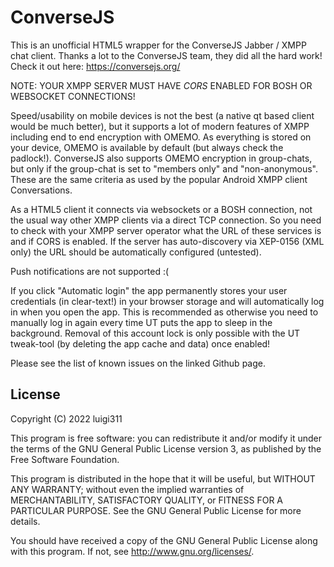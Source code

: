 # ConverseJS

This is an unofficial HTML5 wrapper for the ConverseJS Jabber / XMPP chat client. Thanks a lot to the ConverseJS team, they did all the hard work! Check it out here: https://conversejs.org/

NOTE: YOUR XMPP SERVER MUST HAVE *CORS* ENABLED FOR BOSH OR WEBSOCKET CONNECTIONS!

Speed/usability on mobile devices is not the best (a native qt based client would be much better), but it supports a lot of modern features of XMPP including end to end encryption with OMEMO. As everything is stored on your device, OMEMO is available by default (but always check the padlock!). ConverseJS also supports OMEMO encryption in group-chats, but only if the group-chat is set to "members only" and "non-anonymous". These are the same criteria as used by the popular Android XMPP client Conversations.

As a HTML5 client it connects via websockets or a BOSH connection, not the usual way other XMPP clients via a direct TCP connection. So you need to check with your XMPP server operator what the URL of these services is and if CORS is enabled. If the server has auto-discovery via XEP-0156 (XML only) the URL should be automatically configured (untested).

Push notifications are not supported :(

If you click "Automatic login" the app permanently stores your user credentials (in clear-text!) in your browser storage and will automatically log in when you open the app. This is recommended as otherwise you need to manually log in again every time UT puts the app to sleep in the background. Removal of this account lock is only possible with the UT tweak-tool (by deleting the app cache and data) once enabled!  

Please see the list of known issues on the linked Github page.

## License

Copyright (C) 2022  luigi311

This program is free software: you can redistribute it and/or modify it under the terms of the GNU General Public License version 3, as published
by the Free Software Foundation.

This program is distributed in the hope that it will be useful, but WITHOUT ANY WARRANTY; without even the implied warranties of MERCHANTABILITY, SATISFACTORY QUALITY, or FITNESS FOR A PARTICULAR PURPOSE.  See the GNU General Public License for more details.

You should have received a copy of the GNU General Public License along with this program.  If not, see <http://www.gnu.org/licenses/>.
